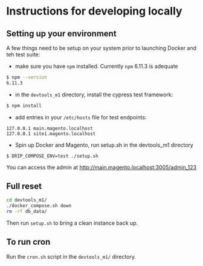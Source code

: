 # Instructions for developing locally

## Setting up your environment

A few things need to be setup on your system prior to launching Docker and teh test suite:
 - make sure you have `npm` installed. Currently `npm` 6.11.3 is adequate
```bash
$ npm --version
6.11.3
```
 - in the `devtools_m1` directory, install the cypress test framework:
```bash
$ npm install
```
 - add entries in your `/etc/hosts` file for test endpoints:
```
127.0.0.1 main.magento.localhost
127.0.0.1 site1.magento.localhost
```
 - Spin up Docker and Magento, run setup.sh in the devtools_m1 directory
 ```aidl
$ DRIP_COMPOSE_ENV=test ./setup.sh
```

You can access the admin at http://main.magento.localhost:3005/admin_123

## Full reset

```bash
cd devtools_m1/
./docker_compose.sh down
rm -rf db_data/
```

Then run `setup.sh` to bring a clean instance back up.

## To run cron

Run the `cron.sh` script in the `devtools_m1/` directory.
